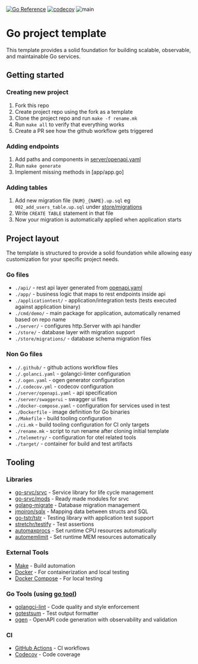 [![Go Reference](https://pkg.go.dev/badge/github.com/heppu/go-template.svg)](https://pkg.go.dev/github.com/heppu/go-template) [![codecov](https://codecov.io/github/heppu/go-template/graph/badge.svg?token=H3u7Ui9PfC)](https://codecov.io/github/heppu/go-template) ![main](https://github.com/heppu/go-template/actions/workflows/go.yaml/badge.svg?branch=main)

# Go project template

This template provides a solid foundation for building scalable, observable, and maintainable Go services.

## Getting started

### Creating new project

1. Fork this repo
2. Create project repo using the fork as a template
3. Clone the project repo and run `make -f rename.mk`
4. Run `make all` to verify that everything works
5. Create a PR see how the github workflow gets triggered

### Adding endpoints

1. Add paths and components in [server/openapi.yaml](server/openapi.yaml)
2. Run `make generate`
3. Implement missing methods in [app/app.go]

### Adding tables

1. Add new migration file `{NUM}_{NAME}.up.sql` eg `002_add_users_table.up.sql` under [store/migrations](store/migrations)
2. Write `CREATE TABLE` statement in that file
3. Now your migration is automatically applied when application starts

## Project layout

The template is structured to provide a solid foundation while allowing easy customization for your specific project needs.

### Go files

- `./api/` - rest api layer generated from [openapi.yaml](server/openapi.yaml)
- `./app/` - business logic that maps to rest endpoints inside api
- `./applicationtest/` - application/integration tests (tests executed against application binary)
- `./cmd/demo/` - main package for application, automatically renamed based on repo name
- `./server/` - configures http.Server with api handler
- `./store/` - database layer with migration support
- `./store/migrations/` - database schema migration files

### Non Go files

- `./.github/` - github actions workflow files
- `./.golanci.yaml` - golangci-linter configuration
- `./.ogen.yaml` - ogen generator configuration
- `./.codecov.yml` - codecov configuration
- `./server/openapi.yaml` - api specification
- `./server/swaggerui` - swagger ui files
- `./docker-compose.yaml` - configuration for services used in test
- `./Dockerfile` - image definition for Go binaries
- `./Makefile` - build tooling configuration
- `./ci.mk` - build tooling configuration for CI only targets
- `./rename.mk` - script to run rename after cloning initial template
- `./telemetry/` - configuration for otel related tools
- `./target/` - container for build and test artifacts

## Tooling

### Libraries

- [go-srvc/srvc](https://github.com/go-srvc/srvc) - Service library for life cycle management
- [go-srvc/mods](https://github.com/go-srvc/mods) - Ready made modules for srvc
- [golang-migrate](https://github.com/go-tstr/tstr/) - Database migration management
- [jmoiron/sqlx](https://github.com/jmoiron/sqlx) - Mapping data between structs and SQL
- [go-tstr/tstr](https://github.com/go-tstr/tstr) - Testing library with application test support
- [stretchr/testify](https://github.com/stretchr/testify) - Test assertions
- [automaxprocs](github.com/uber-go/automaxprocs) - Set runtime CPU resources automatically
- [automemlimit](github.com/KimMachineGun/automemlimit) - Set runtime MEM resources automatically

### External Tools

- [Make](https://www.gnu.org/software/make/) - Build automation
- [Docker](https://docs.docker.com/engine/install/) - For containerization and local testing
- [Docker Compose](https://docs.docker.com/compose/install/) - For local testing

### Go Tools (using [go tool](https://go.dev/doc/modules/managing-dependencies#tools))

- [golangci-lint](https://golangci-lint.run/) - Code quality and style enforcement
- [gotestsum](https://github.com/gotestyourself/gotestsum) - Test output formatter
- [ogen](https://ogen.dev/docs/intro) - OpenAPI code generation with observability and validation

### CI

- [GitHub Actions](https://docs.github.com/en/actions) - CI workflows
- [Codecov](https://app.codecov.io/github/heppu/go-template) - Code coverage

